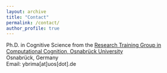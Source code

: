 ```yaml
---
layout: archive
title: "Contact"
permalink: /contact/
author_profile: true
---
```

Ph.D. in Cognitive Science from the <a href="https://www.comco.uni-osnabrueck.de/en/startpage.html" target="_blank">Research Training Group in Computational Cognition, Osnabrück University</a><br>
Osnabrück, Germany<br>
Email: ybrima[at]uos[dot].de
